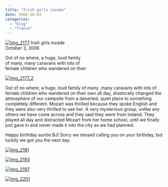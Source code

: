 ```yaml
---
title: "Irish girls invade"
date: 2006-10-03
categories: 
  - "blog"
  - "france"
---
```


 [![Img_2177](http://soultravelers3new.local/images/2008/04/27/img_2177.png "Img_2177")](https://pub-ac94b3f306b24c0dba4238943c97f2e1.r2.dev/photos/uncategorized/2008/04/27/img_2177.png) Irish girls invade  
October 3, 2006

Out of no where, a huge, loud family  
of many, many caravans with lots of  
female children who wandered on their

<!--more-->

[![Img_2177_2](http://soultravelers3new.local/images/2008/04/27/img_2177_2.png "Img_2177_2")](https://pub-ac94b3f306b24c0dba4238943c97f2e1.r2.dev/photos/uncategorized/2008/04/27/img_2177_2.png)

Out of no where, a huge, loud family of many ,many caravans with lots of female children who wandered on their own all day, drastically changed the  atmosphere of our campsite from a deserted, quiet place to something completely different. Mozart was thrilled because they spoke English and they were also very thrilled to see her. A very mysterious group, unlike any others we have come across and they said they were from Ireland. They played all day and distracted Mozart from her home school, until we finally just gave in and never made it into the city as we had planned.

Happy birthday auntie BJ! Sorry we missed calling you on your birthday, but luckily we got you the next day.

[![Img_2181](http://soultravelers3new.local/images/2008/04/27/img_2181.png "Img_2181")](https://pub-ac94b3f306b24c0dba4238943c97f2e1.r2.dev/photos/uncategorized/2008/04/27/img_2181.png)

[![Img_2193](http://soultravelers3new.local/images/2008/04/27/img_2193.png "Img_2193")](https://pub-ac94b3f306b24c0dba4238943c97f2e1.r2.dev/photos/uncategorized/2008/04/27/img_2193.png)

[![Img_2197](http://soultravelers3new.local/images/2008/04/27/img_2197.png "Img_2197")](https://pub-ac94b3f306b24c0dba4238943c97f2e1.r2.dev/photos/uncategorized/2008/04/27/img_2197.png)

[![Img_2201](http://soultravelers3new.local/images/2008/04/27/img_2201.png "Img_2201")](https://pub-ac94b3f306b24c0dba4238943c97f2e1.r2.dev/photos/uncategorized/2008/04/27/img_2201.png)
